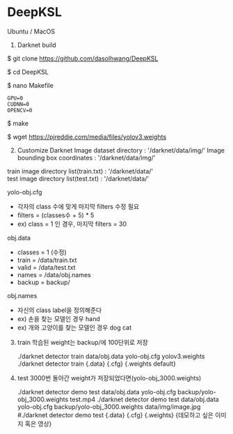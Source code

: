 # DeepKSL

Ubuntu / MacOS

1. Darknet build

$ git clone https://github.com/dasolhwang/DeepKSL

$ cd DeepKSL

$ nano Makefile

    GPU=0
    CUDNN=0
    OPENCV=0
    
$ make

$ wget https://pjreddie.com/media/files/yolov3.weights

2. Customize Darknet
Image dataset directory : '/darknet/data/img/'
Image bounding box coordinates : '/darknet/data/img/'

train image directory list(train.txt) : '/darknet/data/'  
test image directory list(test.txt) : '/darknet/data/' 

yolo-obj.cfg 
- 각자의 class 수에 맞게 마지막 filters 수정 필요 
- filters = (classes수 + 5) * 5
- ex) class = 1 인 경우, 마지막 filters = 30

obj.data
- classes = 1 (수정)
- train  = /data/train.txt
- valid  = /data/test.txt
- names = /data/obj.names
- backup = backup/

obj.names
- 자신의 class label을 정의해준다
- ex) 손을 찾는 모델인 경우
        hand
- ex) 개와 고양이를 찾는 모델인 경우 
        dog
        cat


3. train
학습된 weight는 backup/에 100단위로 저장

    ./darknet detector train data/obj.data yolo-obj.cfg yolov3.weights
    ./darknet detector train {.data} {.cfg} {.weights default}


4. test
3000번 돌아간 weight가 저장되었다면(yolo-obj_3000.weights)
    
    ./darknet detector demo test data/obj.data yolo-obj.cfg backup/yolo-obj_3000.weights test.mp4
    ./darknet detector demo test data/obj.data yolo-obj.cfg backup/yolo-obj_3000.weights data/img/image.jpg        
    #./darknet detector demo test {.data} {.cfg} {.weights} {데모하고 싶은 이미지 혹은 영상}        


